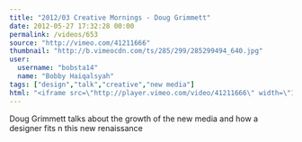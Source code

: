 ```yaml
---
title: "2012/03 Creative Mornings - Doug Grimmett"
date: 2012-05-27 17:32:28 00:00
permalink: /videos/653
source: "http://vimeo.com/41211666"
thumbnail: "http://b.vimeocdn.com/ts/285/299/285299494_640.jpg"
user:
  username: "bobsta14"
  name: "Bobby Haiqalsyah"
tags: ["design","talk","creative","new media"]
html: "<iframe src=\"http://player.vimeo.com/video/41211666\" width=\"1280\" height=\"720\" frameborder=\"0\" webkitAllowFullScreen mozallowfullscreen allowFullScreen></iframe>"
---
```


Doug Grimmett talks about the growth of the new media and how a designer fits n this new renaissance